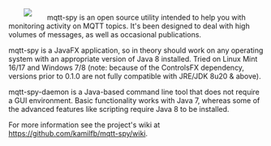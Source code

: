 <img src="http://baczkowicz.pl/mqtt-spy/images/mqtt-spy-logo.png" align="left" hspace="30" vspace="5">

mqtt-spy is an open source utility intended to help you with monitoring activity on MQTT topics. It's been designed to deal with high volumes of messages, as well as occasional publications.

mqtt-spy is a JavaFX application, so in theory should work on any operating system with an appropriate version of Java 8 installed. Tried on Linux Mint 16/17 and Windows 7/8 (note: because of the ControlsFX dependency, versions prior to 0.1.0 are not fully compatible with JRE/JDK 8u20 & above).

mqtt-spy-daemon is a Java-based command line tool that does not require a GUI environment. Basic functionality works with Java 7, whereas some of the advanced features like scripting require Java 8 to be installed.

For more information see the project's wiki at https://github.com/kamilfb/mqtt-spy/wiki.

